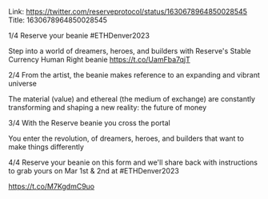 Link:  https://twitter.com/reserveprotocol/status/1630678964850028545
Title: 1630678964850028545

1/4
Reserve your beanie #ETHDenver2023

Step into a world of dreamers, heroes, and builders with Reserve's Stable Currency Human Right beanie https://t.co/UamFba7qjT

2/4
From the artist, the beanie makes reference to an expanding and vibrant universe

The material (value) and ethereal (the medium of exchange) are constantly transforming and shaping a new reality: the future of money

3/4
With the Reserve beanie you cross the portal

You enter the revolution, of dreamers, heroes, and builders that want to make things differently

4/4
Reserve your beanie on this form and we'll share back with instructions to grab yours on Mar 1st &amp; 2nd at #ETHDenver2023

https://t.co/M7KgdmC9uo